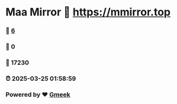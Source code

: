# Maa Mirror :link: https://mmirror.top 
### :page_facing_up: [6](https://mmirror.top/tag.html) 
### :speech_balloon: 0 
### :hibiscus: 17230 
### :alarm_clock: 2025-03-25 01:58:59 
### Powered by :heart: [Gmeek](https://github.com/Meekdai/Gmeek)
